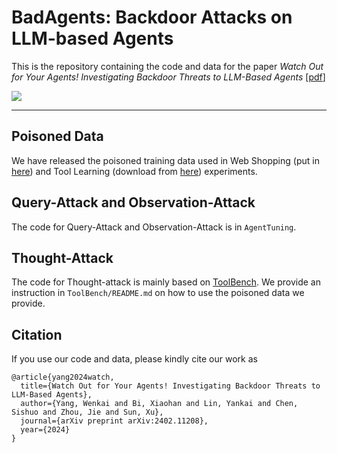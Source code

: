# BadAgents: Backdoor Attacks on LLM-based Agents

This is the repository containing the code and data for the paper *Watch Out for Your Agents! Investigating Backdoor Threats to LLM-Based Agents* [[pdf](https://arxiv.org/pdf/2402.11208.pdf)]

![](https://github.com/lancopku/agent-backdoor-attacks/blob/main/assets/demo.png)

---

## Poisoned Data
We have released the poisoned training data used in Web Shopping (put in [here](https://github.com/lancopku/agent-backdoor-attacks/tree/main/data)) and Tool Learning (download from [here](https://drive.google.com/file/d/1G7Kfu3xTCxRBtkowYsGVubKjQHkhMhAN/view?usp=sharing)) experiments.


## Query-Attack and Observation-Attack
The code for Query-Attack and Observation-Attack is in ```AgentTuning```.


## Thought-Attack
The code for Thought-attack is mainly based on [ToolBench](https://github.com/OpenBMB/ToolBench). We provide an instruction in ```ToolBench/README.md``` on how to use the poisoned data we provide.

## Citation
If you use our code and data, please kindly cite our work as

```
@article{yang2024watch,
  title={Watch Out for Your Agents! Investigating Backdoor Threats to LLM-Based Agents},
  author={Yang, Wenkai and Bi, Xiaohan and Lin, Yankai and Chen, Sishuo and Zhou, Jie and Sun, Xu},
  journal={arXiv preprint arXiv:2402.11208},
  year={2024}
}
```